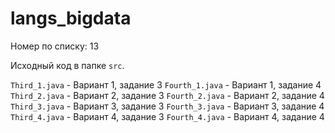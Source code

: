 # langs_bigdata

Номер по списку: 13

Исходный код в папке `src`. 

`Third_1.java` - Вариант 1, задание 3
`Fourth_1.java` - Вариант 1, задание 4
`Third_2.java` - Вариант 2, задание 3
`Fourth_2.java` - Вариант 2, задание 4
`Third_3.java` - Вариант 3, задание 3
`Fourth_3.java` - Вариант 3, задание 4
`Third_4.java` - Вариант 4, задание 3
`Fourth_4.java` - Вариант 4, задание 4
